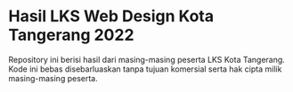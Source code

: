 # Hasil LKS Web Design Kota Tangerang 2022
Repository ini berisi hasil dari masing-masing peserta LKS Kota Tangerang. Kode ini bebas disebarluaskan tanpa tujuan komersial serta hak cipta milik masing-masing peserta.
